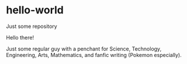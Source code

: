 # hello-world
Just some repository

Hello there!

Just some regular guy with a penchant for Science, Technology, Engineering, Arts, Mathematics, and fanfic writing (Pokemon especially).
